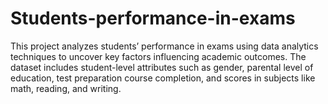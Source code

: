 # Students-performance-in-exams
This project analyzes students’ performance in exams using data analytics techniques to uncover key factors influencing academic outcomes. The dataset includes student-level attributes such as gender, parental level of education, test preparation course completion, and scores in subjects like math, reading, and writing.
